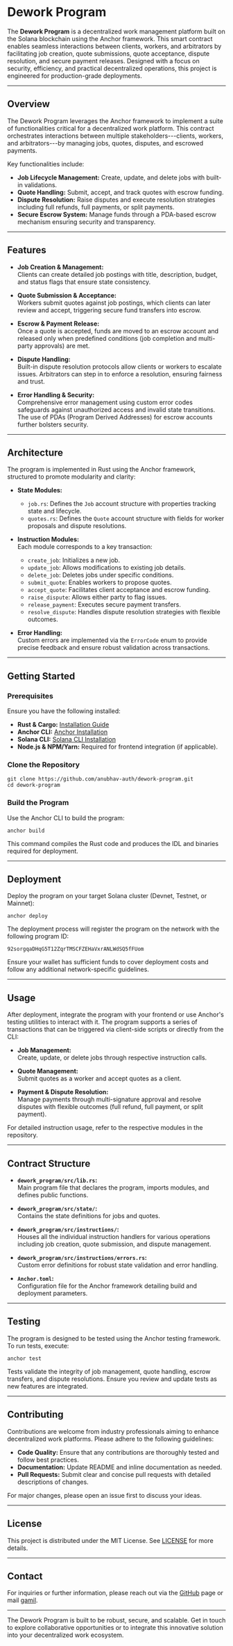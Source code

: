 Dework Program
==============

The **Dework Program** is a decentralized work management platform built on the Solana blockchain using the Anchor framework. This smart contract enables seamless interactions between clients, workers, and arbitrators by facilitating job creation, quote submissions, quote acceptance, dispute resolution, and secure payment releases. Designed with a focus on security, efficiency, and practical decentralized operations, this project is engineered for production-grade deployments.

* * * * *

Overview
--------

The Dework Program leverages the Anchor framework to implement a suite of functionalities critical for a decentralized work platform. This contract orchestrates interactions between multiple stakeholders---clients, workers, and arbitrators---by managing jobs, quotes, disputes, and escrowed payments.

Key functionalities include:

-   **Job Lifecycle Management:** Create, update, and delete jobs with built-in validations.
-   **Quote Handling:** Submit, accept, and track quotes with escrow funding.
-   **Dispute Resolution:** Raise disputes and execute resolution strategies including full refunds, full payments, or split payments.
-   **Secure Escrow System:** Manage funds through a PDA-based escrow mechanism ensuring security and transparency.

* * * * *

Features
--------

-   **Job Creation & Management:**\
    Clients can create detailed job postings with title, description, budget, and status flags that ensure state consistency.

-   **Quote Submission & Acceptance:**\
    Workers submit quotes against job postings, which clients can later review and accept, triggering secure fund transfers into escrow.

-   **Escrow & Payment Release:**\
    Once a quote is accepted, funds are moved to an escrow account and released only when predefined conditions (job completion and multi-party approvals) are met.

-   **Dispute Handling:**\
    Built-in dispute resolution protocols allow clients or workers to escalate issues. Arbitrators can step in to enforce a resolution, ensuring fairness and trust.

-   **Error Handling & Security:**\
    Comprehensive error management using custom error codes safeguards against unauthorized access and invalid state transitions. The use of PDAs (Program Derived Addresses) for escrow accounts further bolsters security.

* * * * *

Architecture
------------

The program is implemented in Rust using the Anchor framework, structured to promote modularity and clarity:

-   **State Modules:**

    -   `job.rs`: Defines the `Job` account structure with properties tracking state and lifecycle.
    -   `quotes.rs`: Defines the `Quote` account structure with fields for worker proposals and dispute resolutions.
-   **Instruction Modules:**\
    Each module corresponds to a key transaction:

    -   `create_job`: Initializes a new job.
    -   `update_job`: Allows modifications to existing job details.
    -   `delete_job`: Deletes jobs under specific conditions.
    -   `submit_quote`: Enables workers to propose quotes.
    -   `accept_quote`: Facilitates client acceptance and escrow funding.
    -   `raise_dispute`: Allows either party to flag issues.
    -   `release_payment`: Executes secure payment transfers.
    -   `resolve_dispute`: Handles dispute resolution strategies with flexible outcomes.
-   **Error Handling:**\
    Custom errors are implemented via the `ErrorCode` enum to provide precise feedback and ensure robust validation across transactions.

* * * * *

Getting Started
---------------

### Prerequisites

Ensure you have the following installed:

-   **Rust & Cargo:** [Installation Guide](https://www.rust-lang.org/tools/install)
-   **Anchor CLI:** [Anchor Installation](https://project-serum.github.io/anchor/getting-started/installation.html)
-   **Solana CLI:** [Solana CLI Installation](https://docs.solana.com/cli/install-solana-cli-tools)
-   **Node.js & NPM/Yarn:** Required for frontend integration (if applicable).

### Clone the Repository

```
git clone https://github.com/anubhav-auth/dework-program.git
cd dework-program
```

### Build the Program

Use the Anchor CLI to build the program:

```
anchor build
```

This command compiles the Rust code and produces the IDL and binaries required for deployment.

* * * * *

Deployment
----------

Deploy the program on your target Solana cluster (Devnet, Testnet, or Mainnet):

```
anchor deploy
```

The deployment process will register the program on the network with the following program ID:

```
92sorgqaDHqG5T12ZqrTMSCFZEHaVxrANLWdSQ5fFUom
```

Ensure your wallet has sufficient funds to cover deployment costs and follow any additional network-specific guidelines.

* * * * *

Usage
-----

After deployment, integrate the program with your frontend or use Anchor's testing utilities to interact with it. The program supports a series of transactions that can be triggered via client-side scripts or directly from the CLI:

-   **Job Management:**\
    Create, update, or delete jobs through respective instruction calls.

-   **Quote Management:**\
    Submit quotes as a worker and accept quotes as a client.

-   **Payment & Dispute Resolution:**\
    Manage payments through multi-signature approval and resolve disputes with flexible outcomes (full refund, full payment, or split payment).

For detailed instruction usage, refer to the respective modules in the repository.

* * * * *

Contract Structure
------------------

-   **`dework_program/src/lib.rs`:**\
    Main program file that declares the program, imports modules, and defines public functions.

-   **`dework_program/src/state/`:**\
    Contains the state definitions for jobs and quotes.

-   **`dework_program/src/instructions/`:**\
    Houses all the individual instruction handlers for various operations including job creation, quote submission, and dispute management.

-   **`dework_program/src/instructions/errors.rs`:**\
    Custom error definitions for robust state validation and error handling.

-   **`Anchor.toml`:**\
    Configuration file for the Anchor framework detailing build and deployment parameters.

* * * * *

Testing
-------

The program is designed to be tested using the Anchor testing framework. To run tests, execute:

```
anchor test
```

Tests validate the integrity of job management, quote handling, escrow transfers, and dispute resolutions. Ensure you review and update tests as new features are integrated.

* * * * *

Contributing
------------

Contributions are welcome from industry professionals aiming to enhance decentralized work platforms. Please adhere to the following guidelines:

-   **Code Quality:** Ensure that any contributions are thoroughly tested and follow best practices.
-   **Documentation:** Update README and inline documentation as needed.
-   **Pull Requests:** Submit clear and concise pull requests with detailed descriptions of changes.

For major changes, please open an issue first to discuss your ideas.

* * * * *

License
-------

This project is distributed under the MIT License. See [LICENSE](LICENSE) for more details.

* * * * *

Contact
-------

For inquiries or further information, please reach out via the [GitHub](https://github.com/anubhav-auth) page or mail [gamil](mailto:anubhavauth@gmail.com).

* * * * *

The Dework Program is built to be robust, secure, and scalable. Get in touch to explore collaborative opportunities or to integrate this innovative solution into your decentralized work ecosystem.
